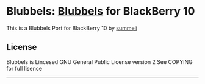 Blubbels: [Blubbels] for BlackBerry 10
===========================

This is a Blubbels Port for BlackBerry 10 by [summeli]

License
-------
Blubbels is Lincesed GNU General Public License version 2 
See COPYING for full lisence

-------
[Blubbels]: http://maemo.org/downloads/product/Maemo5/blubbels/ "Blubbels Homepage"
[summeli]: www.summeli.fi
